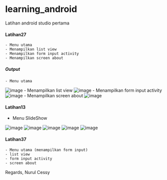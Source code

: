 # learning_android
Latihan android studio pertama

#### Latihan27
	- Menu utama 
	- Menampilkan list view 
	- Menampilkan form input activity
	- Menampilkan screen about
 ##### Output
 	- Menu utama
 ![image](https://github.com/cessyzulma/learning_android/assets/63056833/aa09ce81-1bb0-4642-a041-7dec2d04a2ec)
	- Menampilkan list view
 ![image](https://github.com/cessyzulma/learning_android/assets/63056833/da64aa1f-5a4a-4858-a221-4f8fa33fbede)
	- Menampilkan form input activity
 ![image](https://github.com/cessyzulma/learning_android/assets/63056833/725835ae-ab6b-4941-8127-a0e642b88564)
	- Menampilkan screen about
 ![image](https://github.com/cessyzulma/learning_android/assets/63056833/96b76d3d-2efb-47e6-9f10-dae8436e169d)


	
#### Latihan13
- Menu SlideShow
   
![image](https://github.com/cessyzulma/learning_android/assets/63056833/f1cd8040-4d46-4004-aa07-ab7dfed2fcb5) ![image](https://github.com/cessyzulma/learning_android/assets/63056833/91b1ac4e-8bea-4d93-b1db-a3abd785b35a)
![image](https://github.com/cessyzulma/learning_android/assets/63056833/63497b98-450b-40c6-8370-65d247ab5cd8) ![image](https://github.com/cessyzulma/learning_android/assets/63056833/24117a56-d0c8-4953-b503-ede28691ce32) ![image](https://github.com/cessyzulma/learning_android/assets/63056833/7006bcd3-e421-417d-a4b5-54407e3e197e)

#### Latihan37
	- Menu utama (menampilkan form input)
	- list view
	- form input activity
	- screen about
	

Regards,
Nurul Cessy
